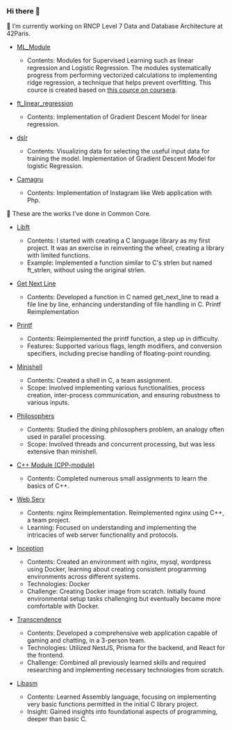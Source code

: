 ### Hi there 👋

🔭 I’m currently working on RNCP Level 7 Data and Database Architecture at 42Paris.

- [ML_Module](https://github.com/Lala-pukuchan/ML_Module)
  - Contents: Modules for Supervised Learning such as linear regression and Logistic Regression. The modules systematically progress from performing vectorized calculations to implementing ridge regression, a technique that helps prevent overfitting. This cource is created based on [this cource on coursera](https://www.coursera.org/learn/machine-learning).
- [ft_linear_regression](https://github.com/Lala-pukuchan/ft_linear_regression)
  - Contents: Implementation of Gradient Descent Model for linear regression.
- [dslr](https://github.com/Lala-pukuchan/dslr)
  - Contents: Visualizing data for selecting the useful input data for training the model. Implementation of Gradient Descent Model for logistic Regression.

- [Camagru](https://github.com/Lala-pukuchan/camagru)
  - Contents: Implementation of Instagram like Web application with Php.

🌱 These are the works I've done in Common Core.
- [Libft](https://github.com/Lala-pukuchan/libft)
  - Contents: I started with creating a C language library as my first project. It was an exercise in reinventing the wheel, creating a library with limited functions.
  - Example: Implemented a function similar to C's strlen but named ft_strlen, without using the original strlen.

- [Get Next Line](https://github.com/Lala-pukuchan/get_next_line)
  - Contents: Developed a function in C named get_next_line to read a file line by line, enhancing understanding of file handling in C. Printf Reimplementation

- [Printf](https://github.com/Lala-pukuchan/ft_printf)
  - Contents: Reimplemented the printf function, a step up in difficulty.
  - Features: Supported various flags, length modifiers, and conversion specifiers, including precise handling of floating-point rounding.

- [Minishell](https://github.com/Lala-pukuchan/minishell)
  - Contents: Created a shell in C, a team assignment.
  - Scope: Involved implementing various functionalities, process creation, inter-process communication, and ensuring robustness to various inputs.

- [Philosophers](https://github.com/Lala-pukuchan/philo)
  - Contents: Studied the dining philosophers problem, an analogy often used in parallel processing.
  - Scope: Involved threads and concurrent processing, but was less extensive than minishell.

- [C++ Module (CPP-module)](https://github.com/Lala-pukuchan/cpp)
  - Contents: Completed numerous small assignments to learn the basics of C++.

- [Web Serv](https://github.com/Lala-pukuchan/WebServ)
  - Contents: nginx Reimplementation. Reimplemented nginx using C++, a team project.
  - Learning: Focused on understanding and implementing the intricacies of web server functionality and protocols.

- [Inception](https://github.com/Lala-pukuchan/inception) 
  - Contents: Created an environment with nginx, mysql, wordpress using Docker, learning about creating consistent programming environments across different systems.
  - Technologies: Docker
  - Challenge: Creating Docker image from scratch. Initially found environmental setup tasks challenging but eventually became more comfortable with Docker.

- [Transcendence](https://github.com/Lala-pukuchan/transcendence)
  - Contents: Developed a comprehensive web application capable of gaming and chatting, in a 3-person team.
  - Technologies: Utilized NestJS, Prisma for the backend, and React for the frontend.
  - Challenge: Combined all previously learned skills and required researching and implementing necessary technologies from scratch.
 
- [Libasm](https://github.com/Lala-pukuchan/libasm)
  - Contents: Learned Assembly language, focusing on implementing very basic functions permitted in the initial C library project.
  - Insight: Gained insights into foundational aspects of programming, deeper than basic C.


<!--
**Lala-pukuchan/Lala-pukuchan** is a ✨ _special_ ✨ repository because its `README.md` (this file) appears on your GitHub profile.

Here are some ideas to get you started:

- 🔭 I’m currently working on ...
- 🌱 I’m currently learning ...
- 👯 I’m looking to collaborate on ...
- 🤔 I’m looking for help with ...
- 💬 Ask me about ...
- 📫 How to reach me: ...
- 😄 Pronouns: ...
- ⚡ Fun fact: ...
-->
